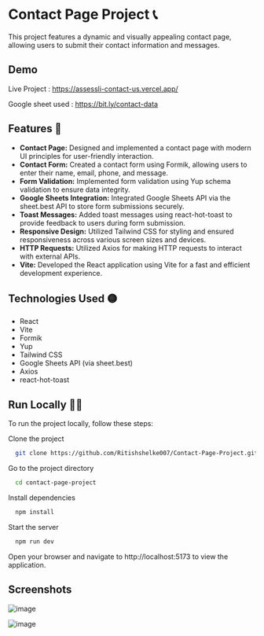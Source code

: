 
# Contact Page Project 📞

This project features a dynamic and visually appealing contact page, allowing users to submit their contact information and messages.

## Demo

Live Project : https://assessli-contact-us.vercel.app/

Google sheet used : https://bit.ly/contact-data

## Features 🚀

- **Contact Page:** Designed and implemented a contact page with modern UI principles for user-friendly interaction.
- **Contact Form:** Created a contact form using Formik, allowing users to enter their name, email, phone, and message.
- **Form Validation:** Implemented form validation using Yup schema validation to ensure data integrity.
- **Google Sheets Integration:** Integrated Google Sheets API via the sheet.best API to store form submissions securely.
- **Toast Messages:** Added toast messages using react-hot-toast to provide feedback to users during form submission.
- **Responsive Design:** Utilized Tailwind CSS for styling and ensured responsiveness across various screen sizes and devices.
- **HTTP Requests:** Utilized Axios for making HTTP requests to interact with external APIs.
- **Vite:** Developed the React application using Vite for a fast and efficient development experience.

## Technologies Used 🟡

- React
- Vite
- Formik
- Yup
- Tailwind CSS
- Google Sheets API (via sheet.best)
- Axios
- react-hot-toast


## Run Locally 🧑‍🏫

To run the project locally, follow these steps:


Clone the project

```bash
  git clone https://github.com/Ritishshelke007/Contact-Page-Project.git
```

Go to the project directory

```bash
  cd contact-page-project
```

Install dependencies

```bash
  npm install
```

Start the server

```bash
  npm run dev
```

Open your browser and navigate to http://localhost:5173 to view the application.


## Screenshots

![image](https://github.com/Ritishshelke007/Contact-Page-Project/assets/89585029/6607b4fa-77be-4657-80fd-37f73f3f72f1)

![image](https://github.com/Ritishshelke007/Contact-Page-Project/assets/89585029/9239db6f-723e-490b-a56b-395f070cf3f9)




